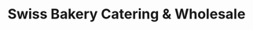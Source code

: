 ---
title: "Swiss Bakery Catering & Wholesale"
url: /vancouver/swiss-bakery-catering-and-wholesale/
shop: bakery
---